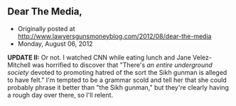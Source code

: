 ## Dear The Media,

 * Originally posted at http://www.lawyersgunsmoneyblog.com/2012/08/dear-the-media
 * Monday, August 06, 2012

**UPDATE II:** Or not. I watched CNN while eating lunch and Jane Velez-Mitchell was horrified to discover that "There's _an entire underground society_ devoted to promoting hatred of the sort the Sikh gunman is alleged to have felt." I'm tempted to be a grammar scold and tell her that she could probably phrase it better than "the Sikh gunman," but they're clearly having a rough day over there, so I'll relent.